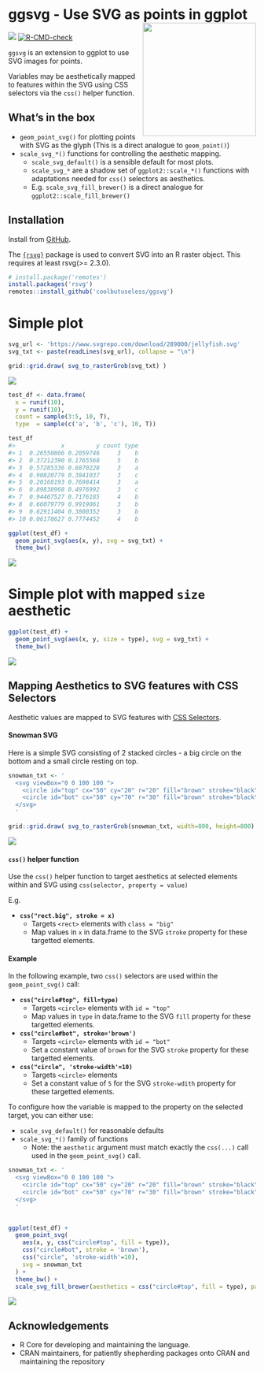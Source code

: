 
<!-- README.md is generated from README.Rmd. Please edit that file -->

# ggsvg - Use SVG as points in ggplot <img src="man/figures/logo-ggsvg.png" align="right" width="230"/>

<!-- badges: start -->

![](https://img.shields.io/badge/cool-useless-green.svg)
[![R-CMD-check](https://github.com/coolbutuseless/ggsvg/workflows/R-CMD-check/badge.svg)](https://github.com/coolbutuseless/ggsvg/actions)
<!-- badges: end -->

`ggsvg` is an extension to ggplot to use SVG images for points.

Variables may be aesthetically mapped to features within the SVG using
CSS selectors via the `css()` helper function.

## What’s in the box

-   `geom_point_svg()` for plotting points with SVG as the glyph (This
    is a direct analogue to `geom_point()`)
-   `scale_svg_*()` functions for controlling the aesthetic mapping.
    -   `scale_svg_default()` is a sensible default for most plots.
    -   `scale_svg_*` are a shadow set of `ggplot2::scale_*()` functions
        with adaptations needed for `css()` selectors as aesthetics.
    -   E.g. `scale_svg_fill_brewer()` is a direct analogue for
        `ggplot2::scale_fill_brewer()`

## Installation

Install from [GitHub](https://github.com/coolbutuseless/ggsvg).

The [`{rsvg}`](https://github.com/ropensci/rsvg) package is used to
convert SVG into an R raster object. This requires at least rsvg(\>=
2.3.0).

``` r
# install.package('remotes')
install.packages('rsvg')
remotes::install_github('coolbutuseless/ggsvg')
```

# Simple plot

``` r
svg_url <- 'https://www.svgrepo.com/download/289000/jellyfish.svg'
svg_txt <- paste(readLines(svg_url), collapse = "\n")
```

``` r
grid::grid.draw( svg_to_rasterGrob(svg_txt) )
```

![](man/figures/README-unnamed-chunk-4-1.png)<!-- -->

``` r
test_df <- data.frame(
  x = runif(10), 
  y = runif(10), 
  count = sample(3:5, 10, T),
  type  = sample(c('a', 'b', 'c'), 10, T))

test_df
#>             x         y count type
#> 1  0.26550866 0.2059746     3    b
#> 2  0.37212390 0.1765568     5    b
#> 3  0.57285336 0.6870228     3    a
#> 4  0.90820779 0.3841037     3    c
#> 5  0.20168193 0.7698414     3    a
#> 6  0.89838968 0.4976992     3    c
#> 7  0.94467527 0.7176185     4    b
#> 8  0.66079779 0.9919061     3    b
#> 9  0.62911404 0.3800352     3    b
#> 10 0.06178627 0.7774452     4    b

ggplot(test_df) + 
  geom_point_svg(aes(x, y), svg = svg_txt) + 
  theme_bw()
```

![](man/figures/README-unnamed-chunk-5-1.png)<!-- -->

# Simple plot with mapped `size` aesthetic

``` r
ggplot(test_df) + 
  geom_point_svg(aes(x, y, size = type), svg = svg_txt) + 
  theme_bw()
```

![](man/figures/README-unnamed-chunk-6-1.png)<!-- -->

## Mapping Aesthetics to SVG features with CSS Selectors

Aesthetic values are mapped to SVG features with [CSS
Selectors](https://developer.mozilla.org/en-US/docs/Web/CSS/CSS_Selectors).

#### Snowman SVG

Here is a simple SVG consisting of 2 stacked circles - a big circle on
the bottom and a small circle resting on top.

``` r
snowman_txt <- '
  <svg viewBox="0 0 100 100 ">
    <circle id="top" cx="50" cy="20" r="20" fill="brown" stroke="black" />
    <circle id="bot" cx="50" cy="70" r="30" fill="brown" stroke="black" />
  </svg>
  '

grid::grid.draw( svg_to_rasterGrob(snowman_txt, width=800, height=800) )
```

![](man/figures/README-unnamed-chunk-7-1.png)<!-- -->

#### `css()` helper function

Use the `css()` helper function to target aesthetics at selected
elements within and SVG using `css(selector, property = value)`

E.g.

-   **`css("rect.big", stroke = x)`**
    -   Targets `<rect>` elements with `class = "big"`
    -   Map values in `x` in data.frame to the SVG `stroke` property for
        these targetted elements.

#### Example

In the following example, two `css()` selectors are used within the
`geom_point_svg()` call:

-   **`css("circle#top", fill=type)`**
    -   Targets `<circle>` elements with `id = "top"`
    -   Map values in `type` in data.frame to the SVG `fill` property
        for these targetted elements.
-   **`css("circle#bot", stroke='brown')`**
    -   Targets `<circle>` elements with `id = "bot"`
    -   Set a constant value of `brown` for the SVG `stroke` property
        for these targetted elements.
-   **`css("circle", 'stroke-width'=10)`**
    -   Targets `<circle>` elements
    -   Set a constant value of `5` for the SVG `stroke-wdith` property
        for these targetted elements.

To configure how the variable is mapped to the property on the selected
target, you can either use:

-   `scale_svg_default()` for reasonable defaults
-   `scale_svg_*()` family of functions
    -   Note: the `aesthetic` argument must match exactly the `css(...)`
        call used in the `geom_point_svg()` call.

``` r
snowman_txt <- '
  <svg viewBox="0 0 100 100 ">
    <circle id="top" cx="50" cy="20" r="20" fill="brown" stroke="black" />
    <circle id="bot" cx="50" cy="70" r="30" fill="brown" stroke="black" />
  </svg>
  '


ggplot(test_df) + 
  geom_point_svg(
    aes(x, y, css("circle#top", fill = type)),
    css("circle#bot", stroke = 'brown'),
    css("circle", 'stroke-width'=10),
    svg = snowman_txt
  ) +
  theme_bw() + 
  scale_svg_fill_brewer(aesthetics = css("circle#top", fill = type), palette = 'Dark2')
```

![](man/figures/README-unnamed-chunk-8-1.png)<!-- -->

## Acknowledgements

-   R Core for developing and maintaining the language.
-   CRAN maintainers, for patiently shepherding packages onto CRAN and
    maintaining the repository
